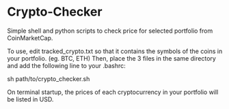 # Crypto-Checker
Simple shell and python scripts to check price for selected portfolio from CoinMarketCap.

To use, edit tracked_crypto.txt so that it contains the symbols of the coins in your portfolio. (eg. BTC, ETH)
Then, place the 3 files in the same directory and add the following line to your .bashrc:

sh path/to/crypto_checker.sh

On terminal startup, the prices of each cryptocurrency in your portfolio will be listed in USD.
